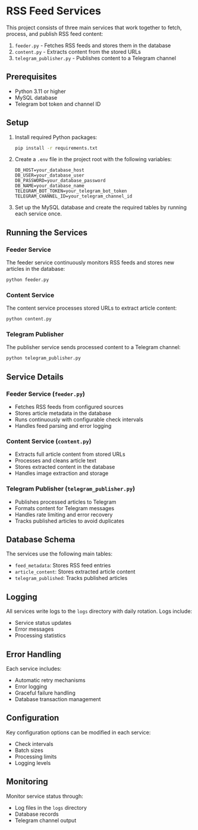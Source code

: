 # RSS Feed Services

This project consists of three main services that work together to fetch, process, and publish RSS feed content:

1. `feeder.py` - Fetches RSS feeds and stores them in the database
2. `content.py` - Extracts content from the stored URLs
3. `telegram_publisher.py` - Publishes content to a Telegram channel

## Prerequisites

- Python 3.11 or higher
- MySQL database
- Telegram bot token and channel ID

## Setup

1. Install required Python packages:
   ```bash
   pip install -r requirements.txt
   ```

2. Create a `.env` file in the project root with the following variables:
   ```
   DB_HOST=your_database_host
   DB_USER=your_database_user
   DB_PASSWORD=your_database_password
   DB_NAME=your_database_name
   TELEGRAM_BOT_TOKEN=your_telegram_bot_token
   TELEGRAM_CHANNEL_ID=your_telegram_channel_id
   ```

3. Set up the MySQL database and create the required tables by running each service once.

## Running the Services

### Feeder Service
The feeder service continuously monitors RSS feeds and stores new articles in the database:
```bash
python feeder.py
```

### Content Service
The content service processes stored URLs to extract article content:
```bash
python content.py
```

### Telegram Publisher
The publisher service sends processed content to a Telegram channel:
```bash
python telegram_publisher.py
```

## Service Details

### Feeder Service (`feeder.py`)
- Fetches RSS feeds from configured sources
- Stores article metadata in the database
- Runs continuously with configurable check intervals
- Handles feed parsing and error logging

### Content Service (`content.py`)
- Extracts full article content from stored URLs
- Processes and cleans article text
- Stores extracted content in the database
- Handles image extraction and storage

### Telegram Publisher (`telegram_publisher.py`)
- Publishes processed articles to Telegram
- Formats content for Telegram messages
- Handles rate limiting and error recovery
- Tracks published articles to avoid duplicates

## Database Schema

The services use the following main tables:
- `feed_metadata`: Stores RSS feed entries
- `article_content`: Stores extracted article content
- `telegram_published`: Tracks published articles

## Logging

All services write logs to the `logs` directory with daily rotation. Logs include:
- Service status updates
- Error messages
- Processing statistics

## Error Handling

Each service includes:
- Automatic retry mechanisms
- Error logging
- Graceful failure handling
- Database transaction management

## Configuration

Key configuration options can be modified in each service:
- Check intervals
- Batch sizes
- Processing limits
- Logging levels

## Monitoring

Monitor service status through:
- Log files in the `logs` directory
- Database records
- Telegram channel output 